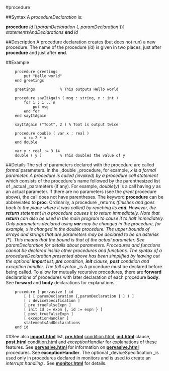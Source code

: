 
#procedure

##Syntax
A _procedureDeclaration_ is:

**procedure** _id_ [(_paramDeclaration_ {, _paramDeclaration_ })]
_statementsAndDeclarations_
**end** _id_




##Description
A procedure declaration creates (but does not run) a new procedure. The name of the procedure (_id_) is given in two places, just after **procedure** and just after **end**.



##Example



        procedure greetings
            put "Hello world"
        end greetings
        
        greetings           % This outputs Hello world
        
        procedure sayItAgain ( msg : string, n : int )
            for i : 1 .. n
                put msg
            end for
        end sayItAgain
        
        sayItAgain ("Toot", 2 ) % Toot is output twice
        
        procedure double ( var x : real )
            x := 2 * x
        end double
        
        var y : real := 3.14
        double ( y )        % This doubles the value of y
##Details
The set of parameters declared with the procedure are called _formal_ parameters. In the _double _procedure, for example, _x _is a formal parameter. A procedure is called (invoked) by a procedure_ call statement_ which consists of the procedure's name followed by the parenthesized list of _actual _parameters (if any). For example, _double_(_y_) is a call having _y_ as an actual parameter. If there are no parameters (see the _greet_ procedure above), the call does not have parentheses. The keyword **procedure** can be abbreviated to **proc**.
Ordinarily, a procedure _returns _(finishes and goes back to the place where it was called) by reaching its **end**. However, the **return** statement in a procedure causes it to return immediately. Note that **return** can also be used in the main program to cause it to halt immediately.
Only parameters declared using **var** may be changed in the procedure, for example, _x_ is changed in the _double_ procedure. The upper bounds of arrays and strings that are parameters may be declared to be an asterisk (__*__). This means that the bound is that of the actual parameter. See _paramDeclaration_ for details about parameters.
Procedures and functions cannot be declared inside other procedures and functions.
The syntax of a _procedureDeclaration_ presented above has been simplified by leaving out the optional **import** list, **pre** condition, **init** clause, **post** condition and exception handler. The full syntax_ _is
A procedure must be declared before being called. To allow for mutually recursive procedures, there are **forward** declarations of procedures with later declaration of each procedure **body**. See **forward** and **body** declarations for explanations.


        procedure [ pervasive ] id
            [ ( [ paramDeclaration {,paramDeclaration } ] ) ]
            [ : deviceSpecification ]
            [ pre trueFalseExpn ]
            [ init id := expn {, id := expn } ]
            [ post trueFalseExpn ]
            [ exceptionHandler ]
            statementsAndDeclarations
        end id
##See also
**[import.html](import)** list, **[pre.html](pre)** [condition.html](condition), **[init.html](init)** clause, **[post.html](post)** [condition.html](condition) and _exceptionHandler_ for explanations of these features. See **[pervasive.html](pervasive)** for information on **[pervasive.html](pervasive)** procedures. See **exceptionHandler**. The optional _deviceSpecification _is used only in procedures declared in monitors and is used to create an _interrupt handling [](procedure)_. See **[monitor.html](monitor)** for details.


